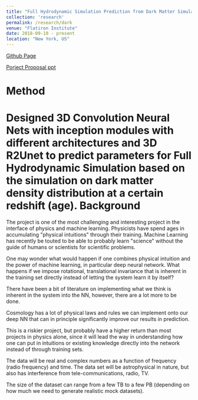 ```yaml
---
title: "Full Hydrodynamic Simulation Prediction from Dark Matter Simulation(ongoing)"
collection: 'research'
permalink: /research/dark
venue: "Flatiron Institute"
date: 2018-09-10 - present
location: "New York, US"
---
```

[Github Page](https://github.com/NYU-CDS-Capstone-Project/Darkness_Beyond_Time)

[Porject Proposal ppt](https://drive.google.com/open?id=15F9UssTuPMLMevCMA6Pni_shcFjtT2mf)

Method
======
Designed 3D Convolution Neural Nets with inception modules with different architectures and 3D R2Unet to predict parameters for Full Hydrodynamic Simulation based on the simulation on dark matter density distribution at a certain redshift (age). 
Background
======
The project is one of the most challenging and interesting project in the interface of physics and machine learning. Physicists have spend ages in accumulating "physical intuitions" through their training. Machine Learning has recently be touted to be able to probably learn "science" without the guide of humans or scientists for scientific problems.


One may wonder what would happen if one combines physical intuition and the power of machine learning, in particular deep neural network. What happens if we impose rotational, translational invariance that is inherent in the training set directly instead of letting the system learn it by itself?


There have been a bit of literature on implementing what we think is inherent in the system into the NN, however, there are a lot more to be done.


Cosmology has a lot of physical laws and rules we can implement onto our deep NN that can in principle significantly improve our results in prediction.



This is a riskier project, but probably have a higher return than most projects in physics alone, since it will lead the way in understanding how one can put in intuitions or existing knowledge directly into the network instead of through training sets.


The data will be real and complex numbers as a function of frequency (radio frequency) and time. The data set will be astrophysical in nature, but also has interference from tele-communications, radio, TV.


The size of the dataset can range from a few TB to a few PB (depending on how much we need to generate realistic mock datasets).

